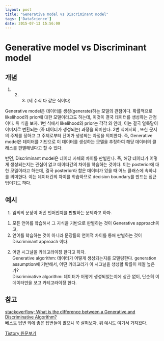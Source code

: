 ```yaml
---
layout: post
title: "Generative model vs Discriminant model"
tags: ['DataScience']
date: 2015-07-13 15:56:00
---
```

# Generative model vs Discriminant model

## 개념

  1.   2.   3. (세 수식 다 같은 식이다)

Generative model은 데이터를 생성(generate)하는 모델의 관점이다. 확률적으로 likelihood와 prior에 대한 모델이라고도 하는데, 이것이 결국 데이터를 생성하는 관점이다. 위 식을 보자. 1번 식에서 likelihood와 prior는 각각 와 인데, 이는 결국 얼룩말이 이미지로 변환되는 (즉 데이터가 생성되는) 과정을 의미한다. 2번 식에서의 ,  또한 문서의 주제를 정하고 그 주제로부터 단어가 생성되는 과정을 의미한다. 즉, Generative model은 데이터를 기반으로 이 데이터를 생성하는 모델을 추정하여 해당 데이터의 클래스를 판별해낸다고 할 수 있다.

반면, Discriminant model은 데이터 자체의 차이를 판별한다. 즉, 해당 데이터가 어떻게 생성되는지는 관심이 없고 데이터간의 차이를 학습하는 것이다. 이는 posterior에 대한 모델이라고 하는데, 결국 posterior라 함은 데이터가 있을 때 어느 클래스에 속하냐를 의미한다. 이는 데이터간의 차이를 학습하므로 decision boundary를 만드는 접근법이기도 하다.

## 예시

  1. 임의의 문장이 어떤 언어인지를 판별하는 문제라고 하자.   
1) 모든 언어를 학습해서 그 지식을 기반으로 판별하는 것이 Generative approach이고,   
2) 언어를 학습하는 것이 아니라 문장들의 언어적 차이를 통해 판별하는 것이 Discriminant approach 이다.

  2. 어떤 시그널을 카테고라이징 한다고 하자.   
Generative algorithm: 데이터가 어떻게 생성되는지를 모델링한다. generation assumption에 기반해서, 어떤 카테고리가 이 시그널을 생성할 확률이 제일 높은가?   
Discriminative algorithm: 데이터가 어떻게 생성되었는지에 상관 없이, 단순히 이 데이터만을 보고 카테고라이징 한다.

## 참고

[stackoverflow; What is the difference between a Generative and Discriminative Algorithm?](http://stackoverflow.com/questions/879432/what-is-the-difference-between-a-generative-and-discriminative-algorithm)   
베스트 답변 외에 좋은 답변들이 많으니 쭉 살펴보자. 위 예시도 여기서 가져왔다.


[Tistory 원문보기](http://khanrc.tistory.com/104)
